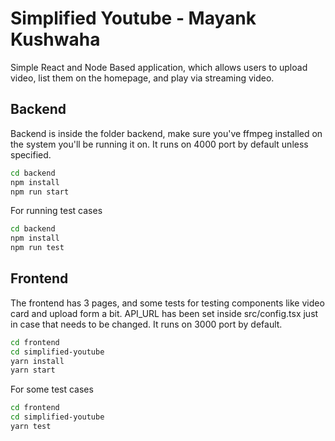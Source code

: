 # Simplified Youtube - Mayank Kushwaha

Simple React and Node Based application, which allows users to upload video, list them on the homepage, and play via streaming video.

## Backend

Backend is inside the folder backend, make sure you've ffmpeg installed on the system you'll be running it on. It runs on 4000 port by default unless specified.

```bash
cd backend
npm install
npm run start
```

For running test cases
```bash
cd backend
npm install
npm run test
```


## Frontend

The frontend has 3 pages, and some tests for testing components like video card and upload form a bit. API_URL has been set inside src/config.tsx just in case that needs to be changed. It runs on 3000 port by default.

```bash
cd frontend
cd simplified-youtube
yarn install
yarn start
```

For some test cases
```bash
cd frontend
cd simplified-youtube
yarn test
```